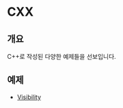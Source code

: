 # CXX

## 개요
C++로 작성된 다양한 예제들을 선보입니다.

## 예제
- [Visibility](https://github.com/daemyung/CXX/tree/main/Visibility)
